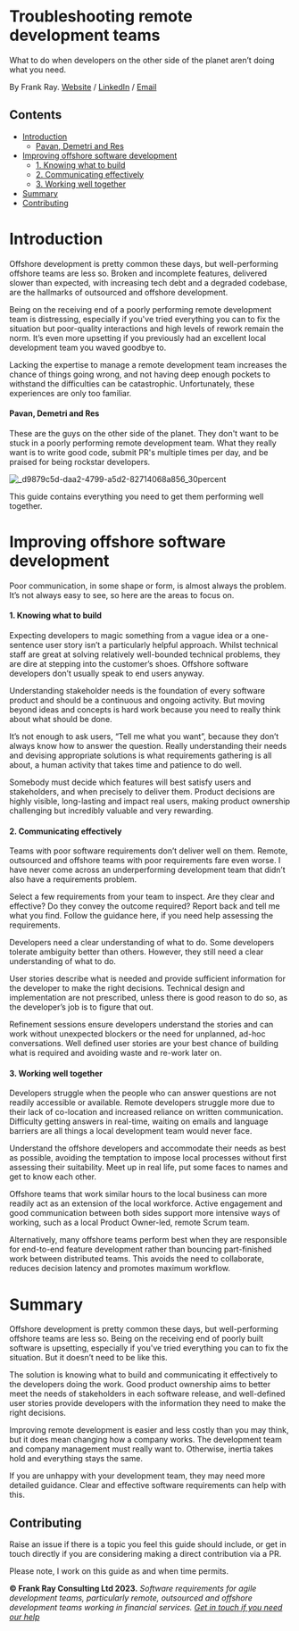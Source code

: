 # Troubleshooting remote development teams

What to do when developers on the other side of the planet aren’t doing what you need.

By Frank Ray. [Website](https://frankray.net/start-here/) / [LinkedIn](https://www.linkedin.com/in/frankray/) / [Email](mailto:info@frankray.net)

## Contents

* [Introduction](#introduction)
    - [Pavan, Demetri and Res](#pavan-demetri-and-res)
* [Improving offshore software development](#improving-offshore-software-development)
    - [1. Knowing what to build](#1-knowing-what-to-build)
    - [2. Communicating effectively](#2-communicating-effectively)
    - [3. Working well together](#3-working-well-together)
* [Summary](#summary)
* [Contributing](#contributing)

# Introduction

Offshore development is pretty common these days, but well-performing offshore teams are less so. Broken and incomplete features, delivered slower than expected, with increasing tech debt and a degraded codebase, are the hallmarks of outsourced and offshore development.

Being on the receiving end of a poorly performing remote development team is distressing, especially if you've tried everything you can to fix the situation but poor-quality interactions and high levels of rework remain the norm. It’s even more upsetting if you previously had an excellent local development team you waved goodbye to.

Lacking the expertise to manage a remote development team increases the chance of things going wrong, and not having deep enough pockets to withstand the difficulties can be catastrophic. Unfortunately, these experiences are only too familiar.

#### Pavan, Demetri and Res

These are the guys on the other side of the planet. They don't want to be stuck in a poorly performing remote development team. What they really want is to write good code, submit PR's multiple times per day, and be praised for being rockstar developers. 

![_d9879c5d-daa2-4799-a5d2-82714068a856_30percent](https://github.com/FrankRay78/troubleshooting-remote-development-teams/assets/52075808/aec45c9b-64ba-4e9c-9852-e3cc8de8fb2e)

This guide contains everything you need to get them performing well together.

# Improving offshore software development

Poor communication, in some shape or form, is almost always the problem. It’s not always easy to see, so here are the areas to focus on.

#### 1. Knowing what to build

Expecting developers to magic something from a vague idea or a one-sentence user story isn’t a particularly helpful approach. Whilst technical staff are great at solving relatively well-bounded technical problems, they are dire at stepping into the customer’s shoes. Offshore software developers don’t usually speak to end users anyway.

Understanding stakeholder needs is the foundation of every software product and should be a continuous and ongoing activity. But moving beyond ideas and concepts is hard work because you need to really think about what should be done.

It’s not enough to ask users, “Tell me what you want”, because they don’t always know how to answer the question. Really understanding their needs and devising appropriate solutions is what requirements gathering is all about, a human activity that takes time and patience to do well.

Somebody must decide which features will best satisfy users and stakeholders, and when precisely to deliver them. Product decisions are highly visible, long-lasting and impact real users, making product ownership challenging but incredibly valuable and very rewarding.

#### 2. Communicating effectively

Teams with poor software requirements don’t deliver well on them. Remote, outsourced and offshore teams with poor requirements fare even worse. I have never come across an underperforming development team that didn’t also have a requirements problem.

Select a few requirements from your team to inspect. Are they clear and effective? Do they convey the outcome required? Report back and tell me what you find. Follow the guidance here, if you need help assessing the requirements.

Developers need a clear understanding of what to do. Some developers tolerate ambiguity better than others. However, they still need a clear understanding of what to do.

User stories describe what is needed and provide sufficient information for the developer to make the right decisions. Technical design and implementation are not prescribed, unless there is good reason to do so, as the developer’s job is to figure that out.

Refinement sessions ensure developers understand the stories and can work without unexpected blockers or the need for unplanned, ad-hoc conversations. Well defined user stories are your best chance of building what is required and avoiding waste and re-work later on.

#### 3. Working well together

Developers struggle when the people who can answer questions are not readily accessible or available. Remote developers struggle more due to their lack of co-location and increased reliance on written communication. Difficulty getting answers in real-time, waiting on emails and language barriers are all things a local development team would never face.

Understand the offshore developers and accommodate their needs as best as possible, avoiding the temptation to impose local processes without first assessing their suitability. Meet up in real life, put some faces to names and get to know each other.

Offshore teams that work similar hours to the local business can more readily act as an extension of the local workforce. Active engagement and good communication between both sides support more intensive ways of working, such as a local Product Owner-led, remote Scrum team.

Alternatively, many offshore teams perform best when they are responsible for end-to-end feature development rather than bouncing part-finished work between distributed teams. This avoids the need to collaborate, reduces decision latency and promotes maximum workflow.

# Summary

Offshore development is pretty common these days, but well-performing offshore teams are less so. Being on the receiving end of poorly built software is upsetting, especially if you've tried everything you can to fix the situation. But it doesn’t need to be like this.

The solution is knowing what to build and communicating it effectively to the developers doing the work. Good product ownership aims to better meet the needs of stakeholders in each software release, and well-defined user stories provide developers with the information they need to make the right decisions.

Improving remote development is easier and less costly than you may think, but it does mean changing how a company works. The development team and company management must really want to. Otherwise, inertia takes hold and everything stays the same.

If you are unhappy with your development team, they may need more detailed guidance. Clear and effective software requirements can help with this. 

## Contributing

Raise an issue if there is a topic you feel this guide should include, or get in touch directly if you are considering making a direct contribution via a PR. 

Please note, I work on this guide as and when time permits. 

**© Frank Ray Consulting Ltd 2023.** *Software requirements for agile development teams, particularly remote, outsourced and offshore development teams working in financial services. [Get in touch if you need our help](https://frankray.net)*

